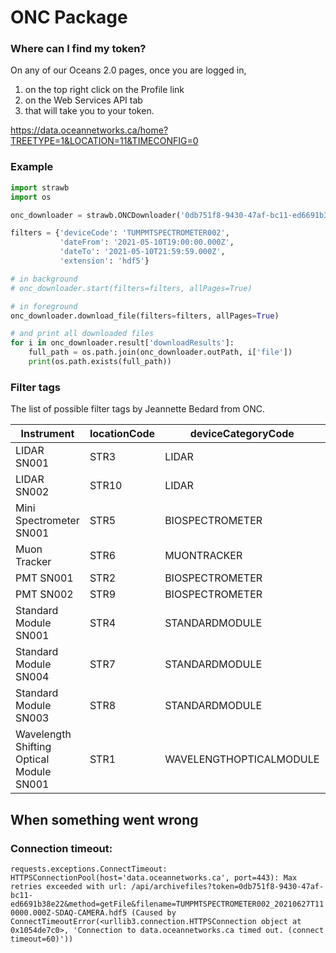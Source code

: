 # ONC Package

### Where can I find my token?
On any of our Oceans 2.0 pages, once you are logged in,
1. on the top right click on the Profile link
2. on the Web Services API tab
3. that will take you to your token.

https://data.oceannetworks.ca/home?TREETYPE=1&LOCATION=11&TIMECONFIG=0

### Example

```python
import strawb
import os

onc_downloader = strawb.ONCDownloader('0db751f8-9430-47af-bc11-ed6691b38e22', showInfo=False)

filters = {'deviceCode': 'TUMPMTSPECTROMETER002',
           'dateFrom': '2021-05-10T19:00:00.000Z',
           'dateTo': '2021-05-10T21:59:59.000Z',
           'extension': 'hdf5'}

# in background
# onc_downloader.start(filters=filters, allPages=True)

# in foreground
onc_downloader.download_file(filters=filters, allPages=True)

# and print all downloaded files
for i in onc_downloader.result['downloadResults']:
    full_path = os.path.join(onc_downloader.outPath, i['file'])
    print(os.path.exists(full_path))
```

### Filter tags
The list of possible filter tags by Jeannette Bedard from ONC.

Instrument | locationCode | deviceCategoryCode | deviceCode 
---------- | ------------ | ------------------ |------------- 
LIDAR SN001             | STR3 | LIDAR           | TUMLIDAR001
LIDAR SN002             | STR10| LIDAR           | TUMLIDAR002
Mini Spectrometer SN001 | STR5 | BIOSPECTROMETER | TUMMINISPECTROMETER001
Muon Tracker            | STR6 | MUONTRACKER     | TUMMUONTRACKER001
PMT SN001               | STR2 | BIOSPECTROMETER | TUMPMTSPECTROMETER001 |
PMT SN002               | STR9 | BIOSPECTROMETER | TUMPMTSPECTROMETER002 |
Standard Module SN001   | STR4 | STANDARDMODULE  | TUMSTANDARDMODULE001
Standard Module SN004   | STR7 | STANDARDMODULE  | TUMSTANDARDMODULE004
Standard Module SN003   | STR8 | STANDARDMODULE  | TUMSTANDARDMODULE003
Wavelength Shifting Optical Module SN001 | STR1 | WAVELENGTHOPTICALMODULE | UMAINZWOM001


## When something went wrong
### Connection timeout:
`
requests.exceptions.ConnectTimeout: HTTPSConnectionPool(host='data.oceannetworks.ca', port=443): Max retries exceeded with url: /api/archivefiles?token=0db751f8-9430-47af-bc11-ed6691b38e22&method=getFile&filename=TUMPMTSPECTROMETER002_20210627T110000.000Z-SDAQ-CAMERA.hdf5 (Caused by ConnectTimeoutError(<urllib3.connection.HTTPSConnection object at 0x1054de7c0>, 'Connection to data.oceannetworks.ca timed out. (connect timeout=60)'))
`